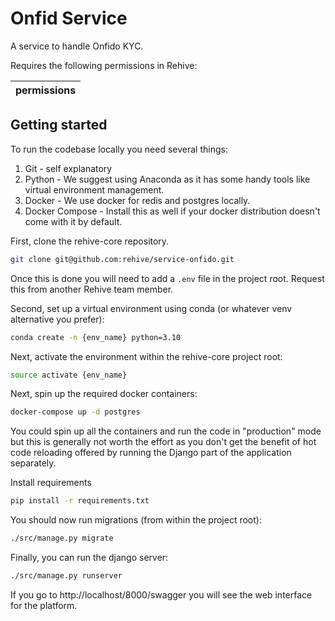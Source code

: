 # Onfid Service

A service to handle Onfido KYC.

Requires the following permissions in Rehive:

permissions |
---|



## Getting started

To run the codebase locally you need several things:

1. Git - self explanatory
1. Python - We suggest using Anaconda as it has some handy tools like virtual environment management.
2. Docker - We use docker for redis and postgres locally.
4. Docker Compose - Install this as well if your docker distribution doesn't come with it by default.

First, clone the rehive-core repository.

```bash
git clone git@github.com:rehive/service-onfido.git
```

Once this is done you will need to add a `.env` file in the project root. Request this from another Rehive team member.

Second, set up a virtual environment using conda (or whatever venv alternative you prefer):

```bash
conda create -n {env_name} python=3.10
```

Next, activate the environment within the rehive-core project root:

```bash
source activate {env_name}
```

Next, spin up the required docker containers:

```bash
docker-compose up -d postgres
```

You could spin up all the containers and run the code in "production" mode but this is generally not worth the effort as you don't get the benefit of hot code reloading offered by running the Django part of the application separately.

Install requirements
```bash
pip install -r requirements.txt
```

You should now run migrations (from within the project root):

```bash
./src/manage.py migrate
```

Finally, you can run the django server:

```bash
./src/manage.py runserver
```

If you go to http://localhost/8000/swagger you will see the web interface for the platform.
